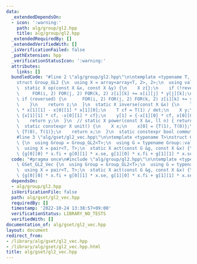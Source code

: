 ```yaml
---
data:
  _extendedDependsOn:
  - icon: ':warning:'
    path: alg/group/gl2.hpp
    title: alg/group/gl2.hpp
  _extendedRequiredBy: []
  _extendedVerifiedWith: []
  _isVerificationFailed: false
  _pathExtension: hpp
  _verificationStatusIcon: ':warning:'
  attributes:
    links: []
  bundledCode: "#line 2 \"alg/group/gl2.hpp\"\n\ntemplate <typename T, bool reversed>\n\
    struct Group_GL2 {\n  using X = array<array<T, 2>, 2>;\n  using value_type = X;\n\
    \  static X op(const X &x, const X &y) {\n    X z{};\n    if (!reversed) {\n \
    \     FOR(i, 2) FOR(j, 2) FOR(k, 2) z[i][k] += x[i][j] * y[j][k];\n    }\n   \
    \ if (reversed) {\n      FOR(i, 2) FOR(j, 2) FOR(k, 2) z[i][k] += y[i][j] * x[j][k];\n\
    \    }\n    return z;\n  }\n  static X inverse(const X &x) {\n    T det = x[0][0]\
    \ * x[1][1] - x[0][1] * x[1][0];\n    T cf = T(1) / det;\n    X y;\n    y[0] =\
    \ {x[1][1] * cf, -x[0][1] * cf};\n    y[1] = {-x[1][0] * cf, x[0][0] * cf};\n\
    \    return y;\n  }\n  // static X power(const X &x, ll n) { return n * x; }\n\
    \  static constexpr X unit() {\n    X x;\n    x[0] = {T(1), T(0)};\n    x[1] =\
    \ {T(0), T(1)};\n    return x;\n  }\n  static constexpr bool commute = 0;\n};\n\
    #line 3 \"alg/gset/gl2_vec.hpp\"\n\ntemplate <typename T>\nstruct GSet_GL2_Vec\
    \ {\n  using Group = Group_GL2<T>;\n  using G = typename Group::value_type;\n\
    \  using X = pair<T, T>;\n  static X act(const G &g, const X &x) {\n    return\
    \ {g[0][0] * x.fi + g[0][1] * x.se, g[1][0] * x.fi + g[1][1] * x.se};\n  }\n};\n"
  code: "#pragma once\n#include \"alg/group/gl2.hpp\"\n\ntemplate <typename T>\nstruct\
    \ GSet_GL2_Vec {\n  using Group = Group_GL2<T>;\n  using G = typename Group::value_type;\n\
    \  using X = pair<T, T>;\n  static X act(const G &g, const X &x) {\n    return\
    \ {g[0][0] * x.fi + g[0][1] * x.se, g[1][0] * x.fi + g[1][1] * x.se};\n  }\n};"
  dependsOn:
  - alg/group/gl2.hpp
  isVerificationFile: false
  path: alg/gset/gl2_vec.hpp
  requiredBy: []
  timestamp: '2022-10-24 13:38:57+09:00'
  verificationStatus: LIBRARY_NO_TESTS
  verifiedWith: []
documentation_of: alg/gset/gl2_vec.hpp
layout: document
redirect_from:
- /library/alg/gset/gl2_vec.hpp
- /library/alg/gset/gl2_vec.hpp.html
title: alg/gset/gl2_vec.hpp
---
```


